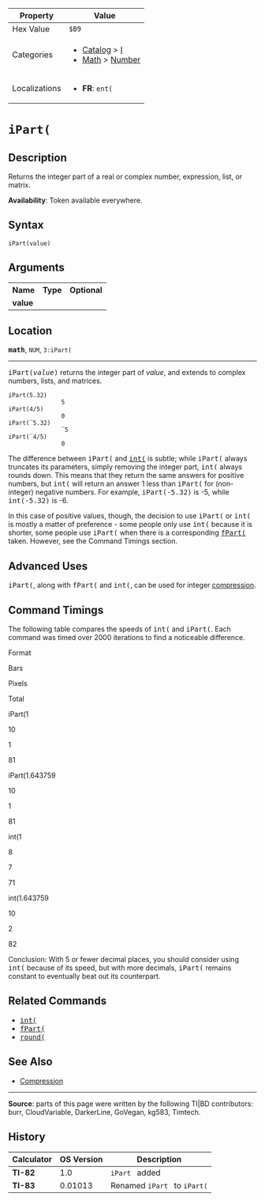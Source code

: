 | Property      | Value |
|---------------|-------|
| Hex Value     | `$B9`|
| Categories    | <ul><li>[Catalog](<../categories/Catalog.md>) > [I](<../categories/Catalog.md#I>)</li><li>[Math](<../categories/Math.md>) > [Number](<../categories/Math.md#Number>)</li></ul> |
| Localizations | <ul><li><b>FR</b>: `ent(`</li></ul> |

# `iPart(`

## Description
Returns the integer part of a real or complex number, expression, list, or matrix.


<b>Availability</b>: Token available everywhere.

## Syntax
`iPart(value)`

## Arguments
<table>
<tr><th>Name</th><th>Type</th><th>Optional</th></tr>

<tr><td><b>value</b></td><td></td><td></td></tr>

</table>

## Location
<tt><kbd><b>math</b></kbd></tt>, `NUM`, `3:iPart(`
<hr>

<tt>iPart(<em>value</em>)</tt> returns the integer part of _value_, and extends to complex numbers, lists, and matrices.

```ti-basic
iPart(5.32)
               5
iPart(4/5)
               0
iPart(‾5.32)
               ‾5
iPart(‾4/5)
               0
```

The difference between <tt>iPart(</tt> and <tt><a href="int(.md">int(</a></tt> is subtle; while <tt>iPart(</tt> always truncates its parameters, simply removing the integer part, <tt>int(</tt> always rounds down. This means that they return the same answers for positive numbers, but <tt>int(</tt> will return an answer 1 less than <tt>iPart(</tt> for (non-integer) negative numbers. For example, <tt>iPart(-5.32)</tt> is -5, while <tt>int(-5.32)</tt> is -6.

In this case of positive values, though, the decision to use <tt>iPart(</tt> or <tt>int(</tt> is mostly a matter of preference - some people only use <tt>int(</tt> because it is shorter, some people use <tt>iPart(</tt> when there is a corresponding <tt><a href="fPart(.md">fPart(</a></tt> taken. However, see the Command Timings section.

## Advanced Uses

<tt>iPart(</tt>, along with <tt>fPart(</tt> and <tt>int(</tt>, can be used for integer [compression](compression.md).

## Command Timings

The following table compares the speeds of <tt>int(</tt> and <tt>iPart(</tt>. Each command was timed over 2000 iterations to find a noticeable difference.

Format

Bars

Pixels

Total

iPart(1

10

1

81

iPart(1.643759

10

1

81

int(1

8

7

71

int(1.643759

10

2

82

Conclusion: With 5 or fewer decimal places, you should consider using <tt>int(</tt> because of its speed, but with more decimals, <tt>iPart(</tt> remains constant to eventually beat out its counterpart.

## Related Commands

*   <tt><a href="int(.md">int(</a></tt>
*   <tt><a href="fPart(.md">fPart(</a></tt>
*   <tt><a href="round(.md">round(</a></tt>

## See Also

*   [Compression](Compression.md)

* * *

**Source**: parts of this page were written by the following TI|BD contributors: burr, CloudVariable, DarkerLine, GoVegan, kg583, Timtech.

## History
| Calculator | OS Version | Description |
|------------|------------|-------------|
| <b>TI-82</b> | 1.0 | `iPart ` added |
| <b>TI-83</b> | 0.01013 | Renamed `iPart ` to `iPart(`


